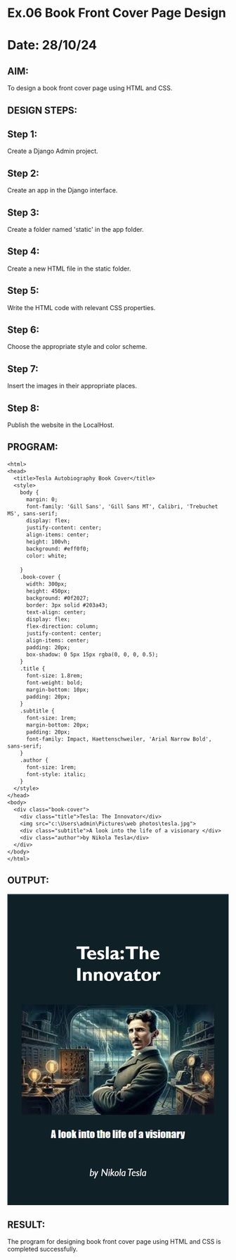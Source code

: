 # Ex.06 Book Front Cover Page Design
# Date: 28/10/24
## AIM:
To design a book front cover page using HTML and CSS.

## DESIGN STEPS:
## Step 1:
Create a Django Admin project.

## Step 2:
Create an app in the Django interface.

## Step 3:
Create a folder named 'static' in the app folder.

## Step 4:
Create a new HTML file in the static folder.

## Step 5:
Write the HTML code with relevant CSS properties.

## Step 6:
Choose the appropriate style and color scheme.

## Step 7:
Insert the images in their appropriate places.

## Step 8:
Publish the website in the LocalHost.

## PROGRAM:
~~~
<html>
<head>
  <title>Tesla Autobiography Book Cover</title>
  <style>
    body {
      margin: 0;
      font-family: 'Gill Sans', 'Gill Sans MT', Calibri, 'Trebuchet MS', sans-serif;
      display: flex;
      justify-content: center;
      align-items: center;
      height: 100vh;
      background: #eff0f0;
      color: white;
      
    }
    .book-cover {
      width: 300px;
      height: 450px;
      background: #0f2027;
      border: 3px solid #203a43;
      text-align: center;
      display: flex;
      flex-direction: column;
      justify-content: center;
      align-items: center;
      padding: 20px;
      box-shadow: 0 5px 15px rgba(0, 0, 0, 0.5);
    }
    .title {
      font-size: 1.8rem;
      font-weight: bold;
      margin-bottom: 10px;
      padding: 20px;
    }
    .subtitle {
      font-size: 1rem;
      margin-bottom: 20px;
      padding: 20px;
      font-family: Impact, Haettenschweiler, 'Arial Narrow Bold', sans-serif;
    }
    .author {
      font-size: 1rem;
      font-style: italic;
    }
  </style>
</head>
<body>
  <div class="book-cover">
    <div class="title">Tesla: The Innovator</div>
    <img src="c:\Users\admin\Pictures\web photos\tesla.jpg">
    <div class="subtitle">A look into the life of a visionary </div>
    <div class="author">by Nikola Tesla</div>
  </div>
</body>
</html>
~~~

## OUTPUT:
![alt text](<Screenshot 2024-12-03 180749.png>)


## RESULT:
The program for designing book front cover page using HTML and CSS is completed successfully.
